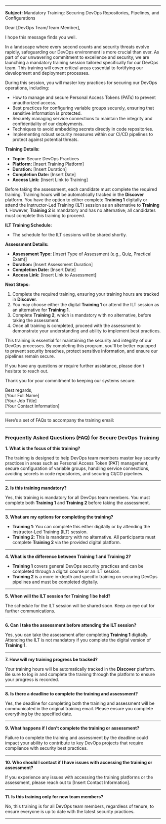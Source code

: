 
---

**Subject:** Mandatory Training: Securing DevOps Repositories, Pipelines, and Configurations

Dear [DevOps Team/Team Member],

I hope this message finds you well.

In a landscape where every second counts and security threats evolve rapidly, safeguarding our DevOps environment is more crucial than ever. As part of our unwavering commitment to excellence and security, we are launching a mandatory training session tailored specifically for our DevOps team. This training will cover critical areas essential to fortifying our development and deployment processes.

During this session, you will master key practices for securing our DevOps operations, including:

- How to manage and secure Personal Access Tokens (PATs) to prevent unauthorized access.
- Best practices for configuring variable groups securely, ensuring that sensitive information is protected.
- Securely managing service connections to maintain the integrity and confidentiality of our deployments.
- Techniques to avoid embedding secrets directly in code repositories.
- Implementing robust security measures within our CI/CD pipelines to protect against potential threats.

**Training Details:**

- **Topic:** Secure DevOps Practices
- **Platform:** [Insert Training Platform]
- **Duration:** [Insert Duration]
- **Completion Date:** [Insert Date]
- **Access Link:** [Insert Link to Training]

Before taking the assessment, each candidate must complete the required training. Training hours will be automatically tracked in the **Discover** platform. You have the option to either complete **Training 1** digitally or attend the Instructor-Led Training (ILT) session as an alternative to **Training 1**. However, **Training 2** is mandatory and has no alternative; all candidates must complete this training to proceed.

**ILT Training Schedule:**

- The schedule for the ILT sessions will be shared shortly.

**Assessment Details:**

- **Assessment Type:** [Insert Type of Assessment (e.g., Quiz, Practical Exam)]
- **Duration:** [Insert Assessment Duration]
- **Completion Date:** [Insert Date]
- **Access Link:** [Insert Link to Assessment]

**Next Steps:**

1. Complete the required training, ensuring your training hours are tracked in **Discover**.
2. You may choose either the digital **Training 1** or attend the ILT session as an alternative for **Training 1**.
3. Complete **Training 2**, which is mandatory with no alternative, before taking the assessment.
4. Once all training is completed, proceed with the assessment to demonstrate your understanding and ability to implement best practices.

This training is essential for maintaining the security and integrity of our DevOps processes. By completing this program, you'll be better equipped to prevent security breaches, protect sensitive information, and ensure our pipelines remain secure.

If you have any questions or require further assistance, please don't hesitate to reach out.

Thank you for your commitment to keeping our systems secure.

Best regards,  
[Your Full Name]  
[Your Job Title]  
[Your Contact Information]

---

Here’s a set of FAQs to accompany the training email:

---

### **Frequently Asked Questions (FAQ) for Secure DevOps Training**

**1. What is the focus of this training?**

The training is designed to help DevOps team members master key security practices in areas such as Personal Access Token (PAT) management, secure configuration of variable groups, handling service connections, avoiding secrets in code repositories, and securing CI/CD pipelines.

---

**2. Is this training mandatory?**

Yes, this training is mandatory for all DevOps team members. You must complete both **Training 1** and **Training 2** before taking the assessment.

---

**3. What are my options for completing the training?**

- **Training 1**: You can complete this either digitally or by attending the Instructor-Led Training (ILT) session.
- **Training 2**: This is mandatory with no alternative. All participants must complete **Training 2** via the provided digital platform.

---

**4. What is the difference between Training 1 and Training 2?**

- **Training 1** covers general DevOps security practices and can be completed through a digital course or an ILT session.
- **Training 2** is a more in-depth and specific training on securing DevOps pipelines and must be completed digitally.

---

**5. When will the ILT session for Training 1 be held?**

The schedule for the ILT session will be shared soon. Keep an eye out for further communications.

---

**6. Can I take the assessment before attending the ILT session?**

Yes, you can take the assessment after completing **Training 1** digitally. Attending the ILT is not mandatory if you complete the digital version of **Training 1**.

---

**7. How will my training progress be tracked?**

Your training hours will be automatically tracked in the **Discover** platform. Be sure to log in and complete the training through the platform to ensure your progress is recorded.

---

**8. Is there a deadline to complete the training and assessment?**

Yes, the deadline for completing both the training and assessment will be communicated in the original training email. Please ensure you complete everything by the specified date.

---

**9. What happens if I don’t complete the training or assessment?**

Failure to complete the training and assessment by the deadline could impact your ability to contribute to key DevOps projects that require compliance with security best practices.

---

**10. Who should I contact if I have issues with accessing the training or assessment?**

If you experience any issues with accessing the training platforms or the assessment, please reach out to [Insert Contact Information].

---

**11. Is this training only for new team members?**

No, this training is for all DevOps team members, regardless of tenure, to ensure everyone is up to date with the latest security practices.

---

